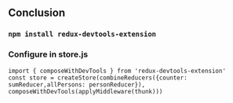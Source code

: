 ## Conclusion

### `npm install redux-devtools-extension`
### Configure in store.js
`import { composeWithDevTools } from 'redux-devtools-extension'` <br>
`const store = createStore(combineReducers({counter: sumReducer,allPersons: personReducer}), composeWithDevTools(applyMiddleware(thunk)))`